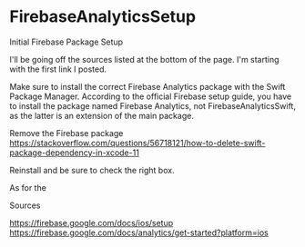 # FirebaseAnalyticsSetup

Initial Firebase Package Setup

I'll be going off the sources listed at the bottom of the page. I'm starting with the first link I posted.

Make sure to install the correct Firebase Analytics package with the Swift Package Manager. According to the official Firebase setup guide, you have to install the package named Firebase Analytics, not FirebaseAnalyticsSwift, as the latter is an extension of the main package.

Remove the Firebase package https://stackoverflow.com/questions/56718121/how-to-delete-swift-package-dependency-in-xcode-11

Reinstall and be sure to check the right box.


As for the 


Sources

https://firebase.google.com/docs/ios/setup
https://firebase.google.com/docs/analytics/get-started?platform=ios

